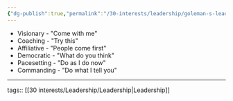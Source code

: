 ```yaml
---
{"dg-publish":true,"permalink":"/30-interests/leadership/goleman-s-leadership-styles/"}
---
```


  - Visionary - "Come with me"
  - Coaching - "Try this"
  - Affiliative - "People come first"
  - Democratic - "What do you think"
  - Pacesetting - "Do as I do now"
  - Commanding - "Do what I tell you"

---
tags:: [[30 interests/Leadership/Leadership|Leadership]]